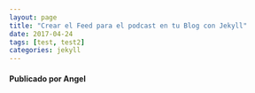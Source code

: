 ```yaml
---
layout: page
title: "Crear el Feed para el podcast en tu Blog con Jekyll"
date: 2017-04-24
tags: [test, test2]
categories: jekyll
---
```

#### Publicado por Angel
